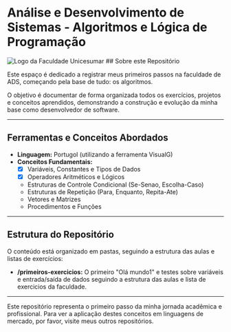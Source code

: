 # Análise e Desenvolvimento de Sistemas - Algoritmos e Lógica de Programação

![Logo da Faculdade Unicesumar](https://imgs.search.brave.com/rti4p2r_5FcayKGfTjULynmim6uEOgJMpq5k_MNjeEQ/rs:fit:500:0:1:0/g:ce/aHR0cHM6Ly9nc29i/bWlkaWEuY29tLmJy/L3VwbG9hZHMvbG9q/YXMvMjIyNy91bmky/XzE2OTQ3MjU4NDMu/cG5n)  ## Sobre este Repositório

Este espaço é dedicado a registrar meus primeiros passos na faculdade de ADS, começando pela base de tudo: os algoritmos.

O objetivo é documentar de forma organizada todos os exercícios, projetos e conceitos aprendidos, demonstrando a construção e evolução da minha base como desenvolvedor de software.

---

## Ferramentas e Conceitos Abordados

* **Linguagem:** Portugol (utilizando a ferramenta VisualG)
* **Conceitos Fundamentais:**
    * [x] Variáveis, Constantes e Tipos de Dados
    * [x] Operadores Aritméticos e Lógicos
    * Estruturas de Controle Condicional (Se-Senao, Escolha-Caso)
    * Estruturas de Repetição (Para, Enquanto, Repita-Ate)
    * Vetores e Matrizes
    * Procedimentos e Funções

---

## Estrutura do Repositório

O conteúdo está organizado em pastas, seguindo a estrutura das aulas e listas de exercícios:

* **/primeiros-exercicios:** O primeiro "Olá mundo1" e testes sobre variáveis e entrada/saída de dados 
      seguindo a estrutura das aulas e lista de exercicios da faculdade.


---

Este repositório representa o primeiro passo da minha jornada acadêmica e profissional. Para ver a aplicação destes conceitos em linguagens de mercado, por favor, visite meus outros repositórios.